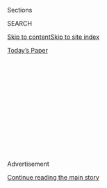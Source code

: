 <div id="app">

<div>

<div>

<div>

<div class="NYTAppHideMasthead css-1q2w90k e1suatyy0">

<div class="section css-ui9rw0 e1suatyy2">

<div class="css-eph4ug er09x8g0">

<div class="css-6n7j50">

</div>

<span class="css-1dv1kvn">Sections</span>

<div class="css-10488qs">

<span class="css-1dv1kvn">SEARCH</span>

</div>

[Skip to content](#site-content)[Skip to site index](#site-index)

</div>

<div class="css-10698na e1huz5gh0">

</div>

</div>

<div id="masthead-bar-one" class="section hasLinks css-15hmgas e1csuq9d3">

<div class="css-uqyvli e1csuq9d0">

</div>

<div class="css-1uqjmks e1csuq9d1">

</div>

<div class="css-9e9ivx">

[](https://myaccount.nytimes.com/auth/login?response_type=cookie&client_id=vi)

</div>

<div class="css-1bvtpon e1csuq9d2">

[Today’s Paper](https://www.nytimes.com/section/todayspaper)

</div>

</div>

</div>

</div>

<div data-aria-hidden="false">

<div id="site-content" role="main">

<div>

<div class="css-1aor85t" style="opacity:0.000000001;z-index:-1;visibility:hidden">

<div class="css-1hqnpie">

<div class="css-epjblv">

<span class="css-17xtcya">[Opinion](/section/opinion)</span><span class="css-x15j1o">|</span><span class="css-fwqvlz">Three
Viking Claps for Iceland\!</span>

</div>

<div class="css-k008qs">

<div class="css-1iwv8en">

<span class="css-18z7m18"></span>

<div>

</div>

</div>

<span class="css-1n6z4y">https://nyti.ms/2IfLnm8</span>

<div class="css-1705lsu">

<div class="css-4xjgmj">

<div class="css-4skfbu" role="toolbar" data-aria-label="Social Media Share buttons, Save button, and Comments Panel with current comment count" data-testid="share-tools">

  - 
  - 
  - 
  - 
    
    <div class="css-6n7j50">
    
    </div>

  - 

</div>

</div>

</div>

</div>

</div>

</div>

<div id="NYT_TOP_BANNER_REGION" class="css-13pd83m">

</div>

<div id="top-wrapper" class="css-1sy8kpn">

<div id="top-slug" class="css-l9onyx">

Advertisement

</div>

[Continue reading the main story](#after-top)

<div class="ad top-wrapper" style="text-align:center;height:100%;display:block;min-height:250px">

<div id="top" class="place-ad" data-position="top" data-size-key="top">

</div>

</div>

<div id="after-top">

</div>

</div>

<div id="sponsor-wrapper" class="css-1hyfx7x">

<div id="sponsor-slug" class="css-19vbshk">

Supported by

</div>

[Continue reading the main story](#after-sponsor)

<div id="sponsor" class="ad sponsor-wrapper" style="text-align:center;height:100%;display:block">

</div>

<div id="after-sponsor">

</div>

</div>

<div class="css-v5btjw etb61u70">

<div class="css-v05ibm etb61u71">

[Opinion](/section/opinion)

</div>

</div>

[Sporting](/column/sporting "Sporting")

<div class="css-1vkm6nb ehdk2mb0">

# Three Viking Claps for Iceland\!

</div>

<div class="css-xt80pu e12qa4dv0">

<div class="css-18e8msd">

<div class="css-vp77d3 epjyd6m0">

<div class="css-1baulvz">

By <span class="css-1baulvz last-byline" itemprop="name">Gwendolyn
Oxenham</span>

<div class="css-8atqhb">

Ms. Oxenham played for Santos in Brazil and now plays adult league,
which is about equally balanced between trying to win and trying not to
hurt yourself.

</div>

</div>

</div>

  - June 22, 2018

  - 
    
    <div class="css-4xjgmj">
    
    <div class="css-d8bdto" role="toolbar" data-aria-label="Social Media Share buttons, Save button, and Comments Panel with current comment count" data-testid="share-tools">
    
      - 
      - 
      - 
      - 
        
        <div class="css-6n7j50">
        
        </div>
    
      - 
    
    </div>
    
    </div>

</div>

</div>

<div class="css-79elbk" data-testid="photoviewer-wrapper">

<div class="css-z3e15g" data-testid="photoviewer-wrapper-hidden">

</div>

<div class="css-1a48zt4 ehw59r15" data-testid="photoviewer-children">

![<span class="css-16f3y1r e13ogyst0" data-aria-hidden="true">The writer
watched the Iceland-Argentina match with her family and friends at a
rooftop bar in
Reykjavik.</span><span class="css-cnj6d5 e1z0qqy90" itemprop="copyrightHolder"><span class="css-1ly73wi e1tej78p0">Credit...</span><span><span>The
writer watched the Iceland-Argentina match with her family and friends
at a rooftop bar in
Reykjavik.</span></span></span>](https://static01.nyt.com/images/2018/06/22/opinion/22sporting1web/merlin_139966095_034b1767-7fce-4c13-8cfb-e38e6474137c-articleLarge.jpg?quality=75&auto=webp&disable=upscale)

</div>

</div>

<div class="section meteredContent css-1r7ky0e" name="articleBody" itemprop="articleBody">

<div class="css-1fanzo5 StoryBodyCompanionColumn">

<div class="css-53u6y8">

Because my husband, Luke, and I are both former football players and we
want our boys to love the game as we do, we packed our bags and our sons
— Ellis, 2, and Dane, 5 — on a nine-hour flight to Reykjavik. Tiny
Iceland, for the first time, made the World Cup. And the United States
did not.

Our plan: to traverse volcanoes and glaciers in the never-ending
daylight; whisper in our sons’ ears of trolls, fairies and elves; and
hoist them on our shoulders as thousands Viking-clap in unison on a
cobblestone street. We hoped it would all get conflated in their little
hearts and minds as one magical thing: football.

Thora Helgadottir, my college roommate, would be our Icelandic spirit
guide. With white blond hair, ice blue eyes and a stronger punt than the
keeper on our Duke men’s team, she fully embodied the “hammer-wielding
god” of Norse mythology. She was — and I will say this until I die — the
best women’s keeper in the world, better than Hope Solo.

For Iceland’s first ever World Cup game — against Argentina and the
all-mighty Lionel Messi — Thora took us to a rooftop bar with a
rain-filled view of the Reykjavik skyline. Wearing Icelandic “fotbolti”
garb and waving foam fingers we’d bought at the grocery store, we piled
onto a couch. Sigga, a strawberry-blond 40-something-year-old, sat next
to us.

</div>

</div>

<div class="css-1fanzo5 StoryBodyCompanionColumn">

<div class="css-53u6y8">

“My name,” she told us, “means victory\!” She worked in a fish factory
for over 20 years, gutting and deworming fish, on the Westman Islands, a
place known for puffins. With her platform heels up on the “No Smoking”
sign, she lit a cigarette and showed us her “lucky puffin” pendant.

She set a tiny Viking figurine in the middle of the table: “He will
protect us.” Dane took possession of a red-white-and-blue face paint
stick, which he smeared across every cheek in sight — and Sigga’s
forearms and calves.

While Ellis could say “ball” and “goal” before he could say “mom” and
“dad,” Dane hasn’t inherited the family passion — at least not yet.
When I coached him last season, he stood in the middle of the field with
his eyes closed, hands behind his back, humming “The Nutcracker Suite.”
But he was happy tucked beneath Sigga’s arm.

</div>

</div>

<div class="css-79elbk" data-testid="photoviewer-wrapper">

<div class="css-z3e15g" data-testid="photoviewer-wrapper-hidden">

</div>

<div class="css-1a48zt4 ehw59r15" data-testid="photoviewer-children">

![<span class="css-16f3y1r e13ogyst0" data-aria-hidden="true">The
writer’s children Ellis (left) and
Dane.</span><span class="css-cnj6d5 e1z0qqy90" itemprop="copyrightHolder"><span class="css-1ly73wi e1tej78p0">Credit...</span><span>Thora
Helgadottir</span></span>](https://static01.nyt.com/images/2018/06/22/opinion/22sporting2web/22sporting2web-articleLarge.jpg?quality=75&auto=webp&disable=upscale)

</div>

</div>

<div class="css-1fanzo5 StoryBodyCompanionColumn">

<div class="css-53u6y8">

The game kicked off, and a loud cheer went up around the bar, the whole
country pulling for “our boys.” Iceland’s coach, [Heimir
Hallgrimsson](https://en.wikipedia.org/wiki/Heimir_Hallgr%C3%ADmsson),
is, like Sigga and her mother, Inga, from the Westman Islands.

</div>

</div>

<div class="css-1fanzo5 StoryBodyCompanionColumn">

<div class="css-53u6y8">

[*\[Receive arguments and opinions on the pressing social issues and
hidden stories around the World Cup right in your inbox. Sign up for
Offsides.\]*](https://www.nytimes.com/newsletters/offsides?action=click&module=Intentional&pgtype=Article)

Thora has instructed us to use only first names: “If you refer to a
player by his last name, we won’t know who you are talking about.”

“We have known Heimir since he was small,” Inga said. He was the
family’s dentist. Really.

The first 10 minutes were all terror and jubilation — terror every time
Messi touched the ball (“No, no, no\!” everyone mutter-gasped in unison)
and jubilation because the Viking boys had been strong, fortresslike, on
defense. They had occasionally charged forward, Gylfi Sigurdsson
carrying the ball with confidence, with downright élan, and Birkir
Saevarsson with a chance in front of the goal.

Then, early — too early — the Argentines scored. 1-0. The atmosphere at
the bar deflated.

But Iceland went on the attack. They are accustomed to battling (the
elements, the odds), and quicker than a Viking clap, Alfred Finnbogason
sent the ball home — goal, Iceland\! The rooftop erupted, everyone
jumping and hugging. The Icelandic announcer screamed. “Argentina, one,
Iceland, one\! Ha ha\!”

“I am so nervous,” Thora moaned as the game continued. It’s a sentence I
never heard her say while she was playing. It’s odd to see her on this
side of the game, as a player instead of a fan — and it is odd
apparently for her, too. “I was never nervous as a player,” she said.
“But not being able to do anything\! I can’t take it.”

She had been her usual calm self earlier that morning, hanging out in
her living room in downtown Reykjavik. I admired a large Tolli painting
of a turf home illuminated by sunlight. It was given to her as a gift
for her 100th cap with the Icelandic national team. In the United
States, we often honor similar achievements with bronze cleats mounted
to plaques. Iceland’s football federation believes that the national
team players value art — and she does.

Thora was never just a single-minded soccer player. After college, she
became the C.F.O. of Iceland DHL, then quit to play in the Champions
League with Malmo in Sweden. While winning Swedish Goalkeeper of the
Year two seasons in a row, she earned a master’s degree in sustainable
management in her down time.

</div>

</div>

<div class="css-1fanzo5 StoryBodyCompanionColumn">

<div class="css-53u6y8">

This double pursuit of football and a different career isn’t unique to
Thora or Heimir. Youth coaches are subsidized by the government and have
other jobs; the men’s goalkeeper is also a successful filmmaker.

The game settled into a grueling test of survival for Iceland —
something they’ve been doing for over a thousand years. And then, at the
64th minute, horror: a [penalty kick for
Argentina](https://www.theguardian.com/football/live/2018/jun/16/argentina-v-iceland-world-cup-2018-live).
Messi stepped up. This, surely, was the end.

But no, he missed — keeper save\!

“The elves are protecting us\!” Sigga screamed, hands on Dane’s cheeks.

Thora collapsed against the couch. “I think I’m going to cry.”

Iceland survived the pounding, and at last, the whistle was blown: tie
game. A point earned against Argentina — the perennial powerhouse, a
country with approximately 130 times as many people as Iceland. Even if
the island nation doesn’t make it back to the World Cup for another
century, people will talk of this — using only first names.

We spilled out of the bar and into the rain. A musician wearing a
double-French-braid wig banged his drumsticks on his Viking helmet. A
woman in an Icelandic superwoman costume, lace underwear on top of blue
tights, led an understandably sloppy rendition of the chant “Afram
Island.”

Petra, who plays on Thora’s Monday night adult team, joined us at a bar.
She’s also from the Westman Islands and knows Heimir. Twenty years ago
he coached her team and removed her wisdom teeth. Now Petra is a single
mother to Frosti, an 11-year-old with a neurodegenerative disease.
Heimir’s family often takes him for the day so that Petra can have a
break. Heimir teases him — rolling him up in rugs, tying the ends of his
socks together.

</div>

</div>

<div class="css-1fanzo5 StoryBodyCompanionColumn">

<div class="css-53u6y8">

Petra said, “Now Frosti always asks me to tie his socks together.”
Frosti does not love football, but he does love Heimir. I sipped my Gull
beer and felt great awe for this country, where the national team coach
is a friend who sometimes takes in your son for the weekend and where
even the superstars are like family. Petra and Thora practiced the
Viking clap with Dane and Ellis — “Huh\!” shouted in unison, in shared
celebration. Luke and I lasted as long as we could with the kids out in
the rain, and then we left Thora celebrating with her friends.

On the walk back, I stared at the foam hand on top of the wet double
stroller, wondering whether I had had too many Gulls. I seemed to be
having double vision. Instead of the standard “We’re No. 1\!” finger,
the Icelandic version is a two-fingered peace sign. Which sums up what I
want for our boys: the game not as a singular pursuit but as a way to
experience the world.

True, Dane barely glanced up at the game. But he did enjoy the face
painting. And there was a moment where he waved the Icelandic flag and
marched around in the rain (while once again humming “The Nutcracker
Suite”).

Chances are good, I think, that he’ll have a memory of Sigga’s cheek
kisses and a current that swept through rainy streets. Next, we’ll watch
Iceland-Nigeria, once again singing “Afram Island.” I don’t know whether
Dane and Ellis will grow up loving the game after this, but I’m pretty
sure Dane now believes in elves, and maybe that is enough. For now.

</div>

</div>

</div>

<div>

</div>

<div>

</div>

<div>

</div>

<div>

<div id="bottom-wrapper" class="css-1ede5it">

<div id="bottom-slug" class="css-l9onyx">

Advertisement

</div>

[Continue reading the main story](#after-bottom)

<div id="bottom" class="ad bottom-wrapper" style="text-align:center;height:100%;display:block;min-height:90px">

</div>

<div id="after-bottom">

</div>

</div>

</div>

</div>

</div>

## Site Index

<div>

</div>

## Site Information Navigation

  - [© <span>2020</span> <span>The New York Times
    Company</span>](https://help.nytimes.com/hc/en-us/articles/115014792127-Copyright-notice)

<!-- end list -->

  - [NYTCo](https://www.nytco.com/)
  - [Contact
    Us](https://help.nytimes.com/hc/en-us/articles/115015385887-Contact-Us)
  - [Work with us](https://www.nytco.com/careers/)
  - [Advertise](https://nytmediakit.com/)
  - [T Brand Studio](http://www.tbrandstudio.com/)
  - [Your Ad
    Choices](https://www.nytimes.com/privacy/cookie-policy#how-do-i-manage-trackers)
  - [Privacy](https://www.nytimes.com/privacy)
  - [Terms of
    Service](https://help.nytimes.com/hc/en-us/articles/115014893428-Terms-of-service)
  - [Terms of
    Sale](https://help.nytimes.com/hc/en-us/articles/115014893968-Terms-of-sale)
  - [Site Map](https://spiderbites.nytimes.com)
  - [Help](https://help.nytimes.com/hc/en-us)
  - [Subscriptions](https://www.nytimes.com/subscription?campaignId=37WXW)

</div>

</div>

</div>

</div>
